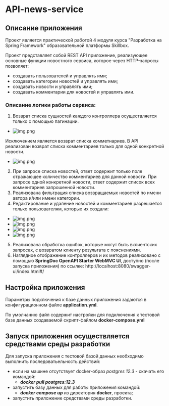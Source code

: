 
# API-news-service


## Описание приложения
Проект является практической работой 4 модуля курса "Разработка на Spring Framework" 
образовательной платформы Skillbox.

Проект представляет собой REST API приложение, реализующее основные функции новостного сервиса, которое через HTTP-запросы позволяет:
- создавать пользователей и управлять ими;
- создавать категории новостей и управлять ими;
- создавать новости и управлять ими;
- создавать комментарии для новостей и управлять ими. 

### Описание логики работы сервиса:
1. Возврат списка сущностей каждого контроллера осуществляется только с помощью пагинации.
  - ![img.png](readme_img/img6.png)

Исключением является возврат списка комметнариев.
В API реализован возврат списка комментариев только для одной конкретной новости.
  - ![img.png](readme_img/img5.png)
2. При запросе списка новостей, ответ содержит только поле отражающее количество комментариев для данной новости.
При запросе одной конкретной новости, ответ содержит список всех комментариев запрошенной новости.
3. Реализована фильтрация списка возвращаемых новостей по имени автора и/или имени категории.
4. Редактирование и удаление новостей и комментариев разрешается только пользователям, которые их создали:
- ![img.png](readme_img/img3.png)
- ![img.png](readme_img/img4.png)
- ![img.png](readme_img/img.png)
- ![img.png](readme_img/img2.png)
5. Реализована обработка ошибок, которые могут быть вклиентских запросах, с возвратом клиенту результата с пояснениями.
6. Наглядное отображение контроллеров и их методов реализовано с помощью **SpringDoc OpenAPI Starter WebMVC UI**,
доступно (после запуска приложения) по ссылке: http://localhost:8080/swagger-ui/index.html#/

## Настройка приложения
Параметры подключения к базе данных приложения задаются в конфигурационном файле **application.yml**.

По умолчанию файл содержит настройки для подключения к тестовой базе данных создаваемой скрипт-файлом **docker-compose.yml**


## Запуск приложения осуществляется средствами среды разработки
Для запуска приложения c тестовой базой данных необходимо выполнить последоватьельность действий: 
- если на машине отсутствует docker-образ _postgres 12.3_ - скачать его командой:
  - _**docker pull postgres:12.3**_
- запустить базу данных для работы приложения командой:
  - _**docker compose up**_ из директория **docker**, проекта;
- запустить приложение средствами среды разработки.